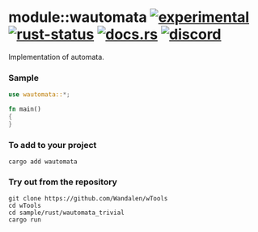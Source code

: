 # module::wautomata [![experimental](https://img.shields.io/badge/stability-experimental-orange.svg)](https://github.com/emersion/stability-badges#experimental) [![rust-status](https://github.com/Wandalen/wTools/actions/workflows/ModulewAutomataPush.yml/badge.svg)](https://github.com/Wandalen/wTools/actions/workflows/ModulewAutomataPush.yml) [![docs.rs](https://img.shields.io/docsrs/wautomata?color=e3e8f0&logo=docs.rs)](https://docs.rs/wautomata) [![discord](https://img.shields.io/discord/872391416519737405?color=e3e8f0&logo=discord&logoColor=e3e8f0)](https://discord.gg/JwTG6d2b)

Implementation of automata.

### Sample

``` rust sample test
use wautomata::*;

fn main()
{
}
```

### To add to your project

``` shell
cargo add wautomata
```

### Try out from the repository

``` shell test
git clone https://github.com/Wandalen/wTools
cd wTools
cd sample/rust/wautomata_trivial
cargo run
```
